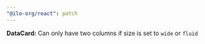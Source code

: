 ```yaml
---
"@ilo-org/react": patch
---
```


**DataCard:** Can only have two columns if size is set to `wide` or `fluid`
